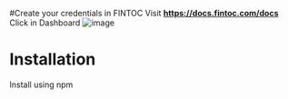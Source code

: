 #Create your credentials in FINTOC
Visit **https://docs.fintoc.com/docs** 
Click in Dashboard
![image](https://user-images.githubusercontent.com/86070060/156949623-cbf8d9c0-ad91-42c6-9caf-9c7c1609f19e.png)




# Installation
Install using npm
